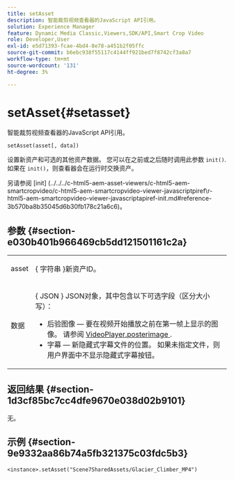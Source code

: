 ```yaml
---
title: setAsset
description: 智能裁剪视频查看器的JavaScript API引用。
solution: Experience Manager
feature: Dynamic Media Classic,Viewers,SDK/API,Smart Crop Video
role: Developer,User
exl-id: e5d71393-fcae-4bd4-8e78-a451b2f05ffc
source-git-commit: b6ebc938f55117c4144ff921bed7f8742cf3a8a7
workflow-type: tm+mt
source-wordcount: '131'
ht-degree: 3%

---
```


# setAsset{#setasset}

智能裁剪视频查看器的JavaScript API引用。

`setAsset(asset[, data])`

设置新资产和可选的其他资产数据。 您可以在之前或之后随时调用此参数 `init()`. 如果在 `init()`，则查看器会在运行时交换资产。

另请参阅 [init]
(../../../c-html5-aem-asset-viewers/c-html5-aem-smartcropvideo/c-html5-aem-smartcropvideo-viewer-javascriptpiref\r-html5-aem-smartcropvideo-viewer-javascriptapiref-init.md#reference-3b570ba8b35045d6b30fb178c21a6c6)。

## 参数 {#section-e030b401b966469cb5dd121501161c2a}

<table id="table_896DFF34A68A403DB93A6D597461A573"> 
 <tbody> 
  <tr> 
   <td colname="col1"> <p> <span class="codeph"> asset </span> </p> </td> 
   <td colname="col2"> <p>{ <span class="codeph"> 字符串 </span>}新资产ID。 </p> </td> 
  </tr> 
  <tr> 
   <td colname="col1"> <p> <span class="codeph"> 数据 </span> </p> </td> 
   <td colname="col2"> <p>{ <span class="codeph"> JSON </span>} JSON对象，其中包含以下可选字段（区分大小写）： </p> <p> 
     <ul id="ul_26121393BC7145FF8A43C05ACCBEFF36"> 
      <li id="li_DA50E073F3D4460CBC34243A2CBCC895"> <span class="codeph"> 后验图像 </span>  — 要在视频开始播放之前在第一帧上显示的图像。 请参阅 <a href="../../../c-html5-aem-asset-viewers/c-html5-aem-smartcropvideo/c-html5-aem-smartcropvideo-cmdref/r-html5-aem-smartcropvideo-conf-attrib-videoplayer-posterimage.md#reference-9739abeeb9f64c02b5d2f7a0d1706103" format="dita" scope="local"> VideoPlayer.posterimage </a>. </li> 
      <li id="li_BBFF3965B69A4AC8A469FDB69097B25A"> <span class="codeph"> 字幕 </span>  — 新隐藏式字幕文件的位置。 如果未指定文件，则用户界面中不显示隐藏式字幕按钮。 </li> 
     </ul> </p> </td> 
  </tr> 
 </tbody> 
</table>

## 返回结果 {#section-1d3cf85bc7cc4dfe9670e038d02b9101}

无。

## 示例 {#section-9e9332aa86b74a5fb321375c03fdc5b3}

```
<instance>.setAsset("Scene7SharedAssets/Glacier_Climber_MP4")
```
